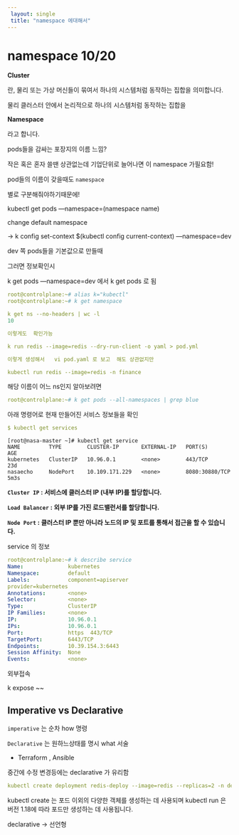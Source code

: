 ```yaml
---
 layout: single
 title: "namespace 에대해서"
---
```



# namespace  10/20

**Cluster**

란, 물리 또는 가상 머신들이 묶여서 하나의 시스템처럼 동작하는 집합을 의미합니다.

물리 클러스터 안에서 논리적으로 하나의 시스템처럼 동작하는 집합을

**Namespace**

라고 합니다.

pods들을 감싸는  포장지의 이름 느낌?

작은 혹은 혼자 쓸땐 상관없는데  기업단위로 늘어나면  이  namespace 가필요함!

pod들의 이름이 갖을때도  `namespace` 

별로 구분해줘야하기때문에!

kubectl get pods —namespace=(namespace name)

change default namespace

→  k config set-context $(kubectl config current-context) —namespace=dev    

dev 쪽 pods들을  기본값으로 만들때

그러면  정보확인시

k get pods —namespace=dev  에서   k get pods 로 됨

```yaml
root@controlplane:~# alias k="kubectl"
root@controlplane:~# k get namespace

k get ns --no-headers | wc -l
10

이렇게도  확인가능
```

```yaml
k run redis --image=redis --dry-run-client -o yaml > pod.yml

이렇게 생성해서   vi pod.yaml 로 보고  해도 상관없지만

kubectl run redis --image=redis -n finance
```

해당  이름이 어느  ns인지 알아보려면

```yaml
root@controlplane:~# k get pods --all-namespaces | grep blue 
```

아래 명령어로 현재 만들어진 서비스 정보들을 확인

```yaml
$ kubectl get services
```

```
[root@nasa-master ~]# kubectl get service
NAME         TYPE        CLUSTER-IP       EXTERNAL-IP   PORT(S)          AGE
kubernetes   ClusterIP   10.96.0.1        <none>        443/TCP          23d
nasaecho     NodePort    10.109.171.229   <none>        8080:30880/TCP   5m3s
```

**`Cluster IP` : 서비스에 클러스터 IP (내부 IP)를 할당합니다.**

**`Load Balancer` : 외부 IP를 가진 로드밸런서를 할당합니다.**

**`Node Port` : 클러스터 IP 뿐만 아니라 노드의 IP 및 포트를 통해서 접근을 할 수 있습니다.**

 service 의 정보

```yaml
root@controlplane:~# k describe service
Name:              kubernetes
Namespace:         default
Labels:            component=apiserver
provider=kubernetes
Annotations:       <none>
Selector:          <none>
Type:              ClusterIP
IP Families:       <none>
IP:                10.96.0.1
IPs:               10.96.0.1
Port:              https  443/TCP
TargetPort:        6443/TCP
Endpoints:         10.39.154.3:6443
Session Affinity:  None
Events:            <none>
```

외부접속

 k expose ~~

## Imperative vs  Declarative

`imperative`  는 순차   how             명령

`Declarative` 는 원하느상태를 명시 what       서술

  -  Terraform  , Ansible  

중간에 수정   변경등에는  declarative   가 유리함

```yaml
kubectl create deployment redis-deploy --image=redis --replicas=2 -n dev-ns
```

kubectl create 는 포드 이외의 다양한 객체를 생성하는 데 사용되며 kubectl run 은 버전 1.18에 따라 포드만 생성하는 데 사용됩니다.

declarative     → 선언형
